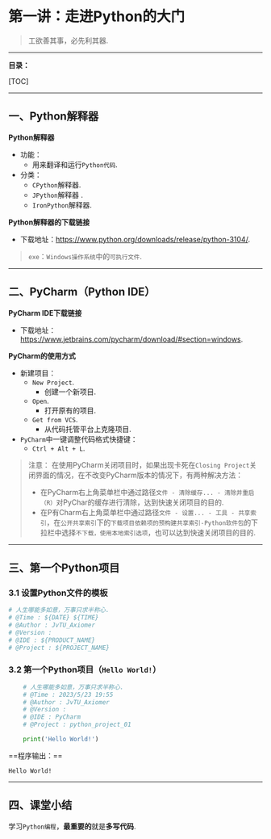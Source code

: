# 第一讲：走进Python的大门

> 工欲善其事，必先利其器.

---

**目录：**

[TOC]

---

## 一、Python解释器

**Python解释器**

* 功能：
  * 用来翻译和运行`Python代码`.
* 分类：
  * `CPython`解释器.
  * `JPython`解释器 .
  * `IronPython`解释器.

**Python解释器的下载链接**

* 下载地址：https://www.python.org/downloads/release/python-3104/.

> `exe`：`Windows操作系统`中的`可执行文件`.

---

## 二、PyCharm（Python IDE）

**PyCharm IDE下载链接**

* 下载地址：https://www.jetbrains.com/pycharm/download/#section=windows.

**PyCharm的使用方式**

* 新建项目：
  * `New Project`.
    * 创建一个新项目.
  * `Open`.
    * 打开原有的项目.
  * `Get from VCS`.
    * 从代码托管平台上克隆项目.
* `PyCharm`中一键调整代码格式快捷键：
  * `Ctrl + Alt + L`.

> 注意：
> 在使用PyCharm关闭项目时，如果出现卡死在`Closing Project`关闭界面的情况，在不改变PyCharm版本的情况下，有两种解决方法：
> * 在PyCharm右上角菜单栏中通过路径`文件 - 清除缓存... - 清除并重启（R）`对PyChar的缓存进行清除，达到快速关闭项目的目的.
> * 在P有Charm右上角菜单栏中通过路径`文件 - 设置... - 工具 - 共享索引`，在`公开共享索引`下的`下载项目依赖项的预构建共享索引-Python软件包`的下拉栏中选择`不下载，使用本地索引选项`，也可以达到快速关闭项目的目的.

---

## 三、第一个Python项目

### 3.1 设置Python文件的模板

``` Python
# 人生哪能多如意，万事只求半称心.
# @Time : ${DATE} ${TIME}
# @Author : JvTU_Axiomer
# @Version : 
# @IDE : ${PRODUCT_NAME}
# @Project : ${PROJECT_NAME}

```

### 3.2 第一个Python项目（`Hello World!`）

``` Python
    # 人生哪能多如意，万事只求半称心.
    # @Time : 2023/5/23 19:55
    # @Author : JvTU_Axiomer
    # @Version : 
    # @IDE : PyCharm
    # @Project : python_project_01

    print('Hello World!')
```

==程序输出：==

`Hello World!`

---

## 四、课堂小结

学习`Python编程`，**最重要的**就是**多写代码**.